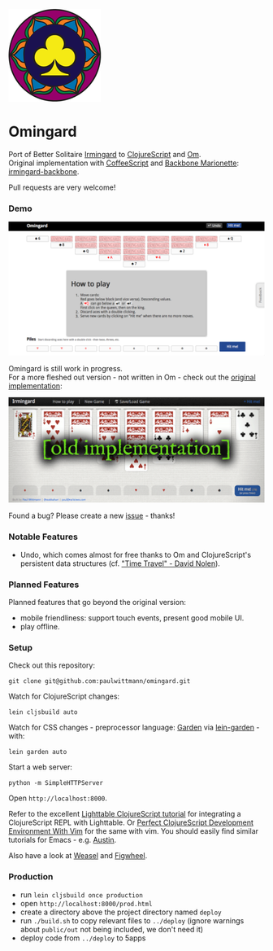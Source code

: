 ![Omingard Logo](/omingard-logo.png)

# Omingard
Port of Better Solitaire [Irmingard](http://irmingard.herokuapp.com) to [ClojureScript](https://github.com/clojure/clojurescript) and [Om](https://github.com/swannodette/om).  
Original implementation with [CoffeeScript](http://coffeescript.org) and [Backbone Marionette](http://marionettejs.com):
[irmingard-backbone](https://github.com/paulwittmann/irmingard-backbone).

Pull requests are very welcome!

### Demo
[![screenshot of Omingard](/screenshot_omingard.png)](https://omingard.5apps.com)

Omingard is still work in progress.  
For a more fleshed out version - not written in Om - check out the
[original implementation](http://irmingard.herokuapp.com):

[![screenshot of Irmingard](/screenshot_irmingard.png)](http://irmingard.herokuapp.com)

Found a bug? Please create a new [issue](https://github.com/paulwittmann/omingard/issues) - thanks!

### Notable Features
+ Undo, which comes almost for free thanks to Om and ClojureScript's persistent data structures (cf. ["Time Travel" - David Nolen](https://swannodette.github.io/2013/12/31/time-travel)).

### Planned Features
Planned features that go beyond the original version:
+ mobile friendliness: support touch events, present good mobile UI.
+ play offline.

### Setup
Check out this repository:

    git clone git@github.com:paulwittmann/omingard.git

Watch for ClojureScript changes:

    lein cljsbuild auto

Watch for CSS changes - preprocessor language: [Garden](https://github.com/noprompt/garden) via [lein-garden](https://github.com/noprompt/lein-garden) - with:

    lein garden auto

Start a web server:

    python -m SimpleHTTPServer

Open `http://localhost:8000`.

Refer to the excellent [Lighttable ClojureScript tutorial](https://github.com/swannodette/lt-cljs-tutorial) for integrating a ClojureScript REPL with Lighttable.
Or [Perfect ClojureScript Development Environment With Vim](https://astashov.github.io/blog/2014/07/30/perfect-clojurescript-development-environment-with-vim) for the same with vim.
You should easily find similar tutorials for Emacs - e.g. [Austin](https://github.com/cemerick/austin).

Also have a look at [Weasel](https://github.com/tomjakubowski/weasel) and [Figwheel](https://github.com/bhauman/lein-figwheel).

### Production
+ run `lein cljsbuild once production`
+ open `http://localhost:8000/prod.html`
+ create a directory above the project directory named `deploy`
+ run `./build.sh` to copy relevant files to `../deploy` (ignore warnings about `public/out` not being included, we don't need it)
+ deploy code from `../deploy` to 5apps
